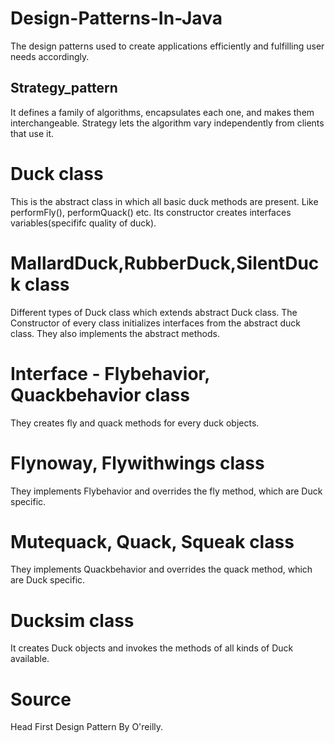 # Design-Patterns-In-Java
The design patterns used to create applications efficiently and fulfilling user needs accordingly.

## Strategy_pattern
 It defines a family of algorithms, encapsulates each one, and makes them interchangeable. Strategy lets the algorithm vary independently from clients that use it.
# Duck class
 This is the abstract class in which all basic duck methods are present. Like performFly(), performQuack() etc. Its constructor creates interfaces variables(specififc quality of duck).
# MallardDuck,RubberDuck,SilentDuck class
 Different types of Duck class which extends abstract Duck class. The Constructor of every class initializes interfaces from the abstract duck class. They also implements the abstract methods.
# Interface -  Flybehavior, Quackbehavior class
 They creates fly and quack methods for every duck objects.
# Flynoway, Flywithwings class 
 They implements Flybehavior and overrides the fly method, which are Duck specific.
# Mutequack, Quack, Squeak class
 They implements Quackbehavior and overrides the quack method, which are Duck specific.
# Ducksim class
 It creates Duck objects and invokes the methods of all kinds of Duck available.
     
    
      
    



# Source
 Head First Design Pattern By O'reilly.

 
